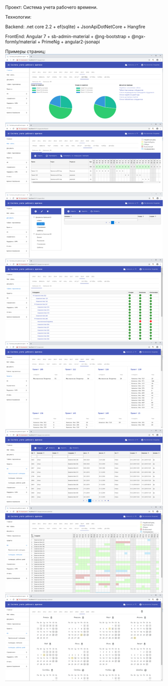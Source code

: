 Проект: Система учета рабочего времени.

Технологии: 

Backend: 
.net core 2.2 + ef(sqlite) + JsonApiDotNetCore + Hangfire

FrontEnd: 
Angular 7 + sb-admin-material + @ng-bootstrap + @ngx-formly/material + PrimeNg + angular2-jsonapi


Примеры страниц:
![Alt text](/screenshots/Screenshot_01.png?raw=true "Главная")
![Alt text](/screenshots/Screenshot_02.png?raw=true "Мой табель")
![Alt text](/screenshots/Screenshot_03.png?raw=true "Документы компании")
![Alt text](/screenshots/Screenshot_04.png?raw=true "Табели подчиненных")
![Alt text](/screenshots/Screenshot_05.png?raw=true "Информация по проектам")
![Alt text](/screenshots/Screenshot_06.png?raw=true "Пример списочного представления")
![Alt text](/screenshots/Screenshot_07.png?raw=true "Календарь компании")
![Alt text](/screenshots/Screenshot_08.png?raw=true "Календарь исключений (рабочий/выходной)")
